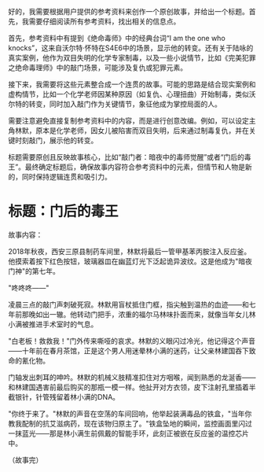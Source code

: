 <ReasoningChainRenderer>

好的，我需要根据用户提供的参考资料来创作一个原创故事，并给出一个标题。首先，我需要仔细阅读所有参考资料，找出相关的信息点。

首先，参考资料中有提到《绝命毒师》中的经典台词“I am the one who knocks”，这来自沃尔特·怀特在S4E6中的场景，显示他的转变。还有关于陆咏的真实案例，他作为双目失明的化学专家制毒，以及一些小说情节，比如《完美犯罪之绝命毒理师》中的敲门场景，可能涉及复仇或犯罪元素。

接下来，我需要将这些元素整合成一个连贯的故事。可能的思路是结合现实案例和虚构情节，比如一个化学老师因某种原因（如复仇、心理扭曲）开始制毒，类似沃尔特的转变，同时加入敲门作为关键情节，象征他成为掌控局面的人。

需要注意避免直接复制参考资料中的内容，而是进行创意改编。例如，可以设定主角林默，原本是化学老师，因女儿被陷害而双目失明，后来通过制毒复仇，并在关键时刻敲门，展示他的转变。

标题需要原创且反映故事核心，比如“敲门者：暗夜中的毒师觉醒”或者“门后的毒王”。最终确定标题后，确保故事内容符合参考资料中的元素，但情节和人物是新的，同时保持逻辑连贯和吸引力。

</ReasoningChainRenderer>

# 标题：门后的毒王

故事内容：

2018年秋夜，西安三原县制药车间里，林默将最后一管甲基苯丙胺注入反应釜。他摸索着按下红色按钮，玻璃器皿在幽蓝灯光下泛起诡异波纹。这是他成为"暗夜门神"的第七年。

"咚咚咚——"

凌晨三点的敲门声刺破死寂。林默用盲杖抵住门框，指尖触到温热的血迹——和七年前那晚如出一辙。他转动门把手，浓重的福尔马林味扑面而来，就像当年女儿林小满被推进手术室时的气息。

"白老板！救救我！"门外传来嘶哑的哀求。林默的义眼闪过冷光，他记得这个声音——十年前在春月茶馆，正是这个男人用迷晕林小满的迷药，让父亲林建国吞下致命的氰化物。

门轴发出刺耳的呻吟。林默的机械义肢精准扣住对方咽喉，闻到熟悉的龙涎香——和林建国遇害前最后购买的那瓶一模一样。他扯开对方衣领，皮下注射孔里插着半截银针，针管残留着林小满的DNA。

"你终于来了。"林默的声音在空荡的车间回响，他举起装满毒品的铁盒，"当年你教我配制的抗艾滋病药，现在该物归原主了。"铁盒坠地的瞬间，监控画面里闪过一抹蓝光——那是林小满生前佩戴的智能手环，此刻正被嵌在反应釜的温控芯片中。

（故事完）